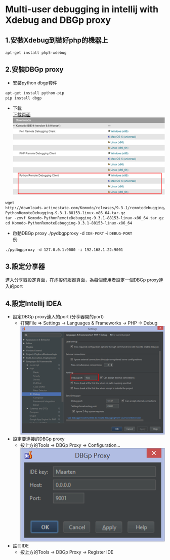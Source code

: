 # Multi-user debugging in intellij with Xdebug and DBGp proxy #

## 1.安裝Xdebug到裝好php的機器上 ##
```
apt-get install php5-xdebug
```

## 2.安裝DBGp proxy ##
* 安裝python dbgp套件
```
apt-get install python-pip
pip install dbgp
```
* 下載   
[下載頁面](http://code.activestate.com/komodo/remotedebugging/)
![下載頁面](pydbgp-downloads.png)
```
wget http://downloads.activestate.com/Komodo/releases/9.3.1/remotedebugging/Komodo-PythonRemoteDebugging-9.3.1-88153-linux-x86_64.tar.gz
tar -zxvf Komodo-PythonRemoteDebugging-9.3.1-88153-linux-x86_64.tar.gz
cd Komodo-PythonRemoteDebugging-9.3.1-88153-linux-x86_64
```
* 啟動DBGp proxy
./pydbgpproxy -d ```IDE-PORT``` -i ```DEBUG-PORT```  
例:
```
./pydbgpproxy -d 127.0.0.1:9000 -i 192.168.1.22:9001
```

## 3.設定分享器 ##
進入分享器設定頁面，在虛擬伺服器頁面，為每個使用者設定一個DBGp proxy連入的port

## 4.設定Intellij IDEA ##
* 設定DBGp proxy連入的port (分享器開的port)
    * 打開File => Settings -> Languages & Frameworks -> PHP -> Debug
    ![Debug](portconflict.png)
* 設定要連接的DBGp proxy
    * 按上方的Tools -> DBGp Proxy -> Configuration...
    ![Configuration](zerozerozerozero.png)
* 註冊IDE
    * 按上方的Tools -> DBGp Proxy -> Register IDE
